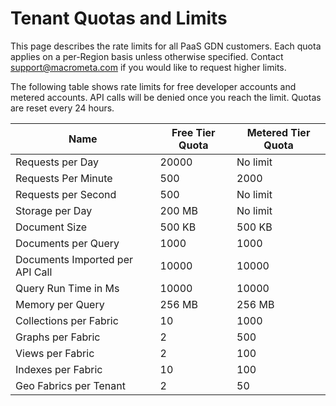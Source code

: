 # Tenant Quotas and Limits

This page describes the rate limits for all PaaS GDN customers. Each quota applies on a per-Region basis unless otherwise specified. Contact support@macrometa.com if you would like to request higher limits.

The following table shows rate limits for free developer accounts and metered accounts. API calls will be denied once you reach the limit. Quotas are reset every 24 hours.


| Name 							| Free Tier Quota 	| Metered Tier Quota |
|------							|-----------------	|-----------------	|
| Requests per Day				| 20000				| No limit			|
| Requests Per Minute  			| 500				| 2000				|
| Requests per Second			| 500				| No limit			| 
| Storage per Day				| 200 MB			| No limit			|
| Document Size					| 500 KB			| 500 KB			|
| Documents per Query			| 1000				| 1000				|
| Documents Imported per API Call | 10000			| 10000				| 
| Query Run Time in Ms			| 10000				| 10000				|
| Memory per Query				| 256 MB			| 256 MB			|
| Collections per Fabric		| 10				| 1000				|
| Graphs per Fabric				| 2					| 500				|
| Views per Fabric 				| 2  				| 100				|
| Indexes per Fabric 			| 10 				| 100				|
| Geo Fabrics per Tenant 		| 2					| 50				|

